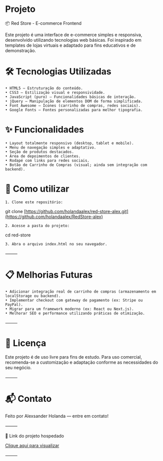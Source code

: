 # Projeto


📦 Red Store - E-commerce Frontend

Este projeto é uma interface de e-commerce simples e responsiva, desenvolvido utilizando tecnologias web básicas. Foi inspirado em templates de lojas virtuais e adaptado para fins educativos e de demonstração.

# 🛠 Tecnologias Utilizadas
	• HTML5 – Estruturação do conteúdo.
	• CSS3 – Estilização visual e responsividade.
	• JavaScript (puro) – Funcionalidades básicas de interação.
	• jQuery – Manipulação de elementos DOM de forma simplificada.
	• Font Awesome – Ícones (carrinho de compras, redes sociais).
	• Google Fonts – Fontes personalizadas para melhor tipografia.

# ✨ Funcionalidades
	• Layout totalmente responsivo (desktop, tablet e mobile).
	• Menu de navegação simples e adaptativo.
	• Seção de produtos destacados.
	• Área de depoimentos de clientes.
	• Rodapé com links para redes sociais.
	• Botão de Carrinho de Compras (visual; ainda sem integração com backend).

# 🚀 Como utilizar
	1. Clone este repositório:

git clone [https://github.com/holandaalex/red-store-alex.git](https://github.com/holandaalex/RedStore-alex)


	2. Acesse a pasta do projeto:

cd red-store


	3. Abra o arquivo index.html no seu navegador.

⸻

# 📋 Melhorias Futuras
	• Adicionar integração real de carrinho de compras (armazenamento em localStorage ou backend).
	• Implementar checkout com gateway de pagamento (ex: Stripe ou PayPal).
	• Migrar para um framework moderno (ex: React ou Next.js).
	• Melhorar SEO e performance utilizando práticas de otimização.

⸻

# 📄 Licença

Este projeto é de uso livre para fins de estudo. Para uso comercial, recomenda-se a customização e adaptação conforme as necessidades do seu negócio.

⸻

# 📬 Contato

Feito por Alexsander Holanda — entre em contato!

⸻

🔗 Link do projeto hospedado

[Clique aqui para visualizar](https://dev.alexholanda.com.br/red-store/)

⸻
